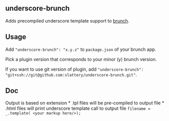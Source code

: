 ## underscore-brunch
Adds precompiled underscore template support to
[brunch](http://brunch.io).

## Usage
Add `"underscore-brunch": "x.y.z"` to `package.json` of your brunch app.

Pick a plugin version that corresponds to your minor (y) brunch version.

If you want to use git version of plugin, add
`"underscore-brunch": "git+ssh://git@github.com:slattery/underscore-brunch.git"`.

## Doc
Output is based on extension
	* .tpl files will be pre-compiled to output file
	* .html files will print underscore template call
	to output file
		`filename = _.template( <your markup here/>);`